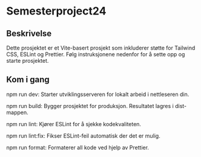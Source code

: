 # Semesterproject24

## Beskrivelse
Dette prosjektet er et Vite-basert prosjekt som inkluderer støtte for Tailwind CSS, ESLint og Prettier. Følg instruksjonene nedenfor for å sette opp og starte prosjektet.

## Kom i gang

npm run dev: Starter utviklingsserveren for lokalt arbeid i nettleseren din.

npm run build: Bygger prosjektet for produksjon. Resultatet lagres i dist-mappen.

npm run lint: Kjører ESLint for å sjekke kodekvaliteten.


npm run lint:fix: Fikser ESLint-feil automatisk der det er mulig.

npm run format: Formaterer all kode ved hjelp av Prettier.
